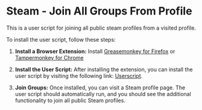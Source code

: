# Steam - Join All Groups From Profile

This is a user script for joining all public steam profiles from a visited profile.

To install the user script, follow these steps:

1. **Install a Browser Extension:**
   Install [Greasemonkey for Firefox](https://addons.mozilla.org/en-US/firefox/addon/greasemonkey/) or [Tampermonkey for Chrome](https://chrome.google.com/webstore/detail/tampermonkey/dhdgffkkebhmkfjojejmpbldmpobfkfo?hl=en)

2. **Install the User Script:**
   After installing the extension, you can install the user script by visiting the following link: [Userscript](https://github.com/VIEWVIEWVIEW/steam-join-all-groups-from-profile/raw/main/join-groups.user.js).

3. **Join Groups:**
   Once installed, you can visit a Steam profile page. The user script should automatically run, and you should see the additional functionality to join all public Steam profiles.


